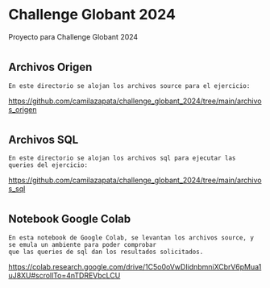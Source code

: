 <br>

# **Challenge Globant 2024**

Proyecto para Challenge Globant 2024
<br>

#
## **Archivos Origen**

    En este directorio se alojan los archivos source para el ejercicio:

https://github.com/camilazapata/challenge_globant_2024/tree/main/archivos_origen

#
## **Archivos SQL**

    En este directorio se alojan los archivos sql para ejecutar las queries del ejercicio:

https://github.com/camilazapata/challenge_globant_2024/tree/main/archivos_sql

#
## **Notebook Google Colab**

    En esta notebook de Google Colab, se levantan los archivos source, y se emula un ambiente para poder comprobar
    que las queries de sql dan los resultados solicitados.

https://colab.research.google.com/drive/1C5o0oVwDIidnbmniXCbrV6pMua1uJ8XU#scrollTo=4nTDREVbcLCU


